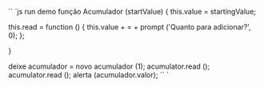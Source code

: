 

`` `js run demo
função Acumulador (startValue) {
this.value = startingValue;

this.read = function () {
this.value + = + prompt ('Quanto para adicionar?', 0);
};

}

deixe acumulador = novo acumulador (1);
acumulator.read ();
acumulator.read ();
alerta (acumulador.valor);
`` `
